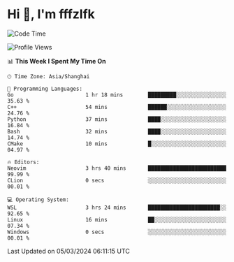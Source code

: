 # Hi 👋, I'm fffzlfk

<!--START_SECTION:waka-->
![Code Time](http://img.shields.io/badge/Code%20Time-671%20hrs%2045%20mins-blue)

![Profile Views](http://img.shields.io/badge/Profile%20Views-3-blue)

📊 **This Week I Spent My Time On** 

```text
🕑︎ Time Zone: Asia/Shanghai

💬 Programming Languages: 
Go                       1 hr 18 mins        █████████░░░░░░░░░░░░░░░░   35.63 % 
C++                      54 mins             ██████░░░░░░░░░░░░░░░░░░░   24.76 % 
Python                   37 mins             ████░░░░░░░░░░░░░░░░░░░░░   16.84 % 
Bash                     32 mins             ████░░░░░░░░░░░░░░░░░░░░░   14.74 % 
CMake                    10 mins             █░░░░░░░░░░░░░░░░░░░░░░░░   04.97 % 

🔥 Editors: 
Neovim                   3 hrs 40 mins       █████████████████████████   99.99 % 
CLion                    0 secs              ░░░░░░░░░░░░░░░░░░░░░░░░░   00.01 % 

💻 Operating System: 
WSL                      3 hrs 24 mins       ███████████████████████░░   92.65 % 
Linux                    16 mins             ██░░░░░░░░░░░░░░░░░░░░░░░   07.34 % 
Windows                  0 secs              ░░░░░░░░░░░░░░░░░░░░░░░░░   00.01 % 
```


 Last Updated on 05/03/2024 06:11:15 UTC
<!--END_SECTION:waka-->
